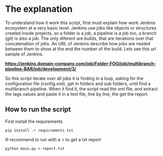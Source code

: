 # The explanation

To understand how it work this script, first must explain how work Jenkins ecosystem at a very basic level. Jenkins use jobs like objects or structures created inside projects, so a folder is a job, a pipeline is a job too, a branch (git) is also a job. The only diferent are builds, that are iterations over that concatenation of jobs. An URL of Jenkins describe how jobs are nested between them to show at the end the number of the build. Lets see this url sample of Jenkins.

**https://jenkins.domain-company.com/job/Folder-FOO/job/multibranch-pipeline-BAR/job/development/3/**

So this script iterate over all jobs it is finding in a loop, asking for the configuration file (config.xml), get in folders and sub folders, until find a multibranch pipeline. When it find it, the script read the xml file, and extract the tags values and paste it in a text file, line by line, the get the report.

## How to run the script
First install the requirements

    pip install -r requirements.txt

Ill recommend to run with a > to get a txt report

    python main.py > report.txt